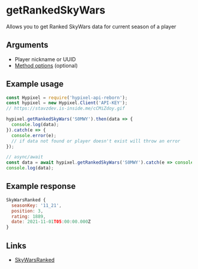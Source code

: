 # getRankedSkyWars
Allows you to get Ranked SkyWars data for current season of a player
## Arguments
- Player nickname or UUID
- [Method options](https://hypixel-api-reborn.github.io/#/docs/main/master/typedef/MethodOptions) (optional)

## Example usage
```js
const Hypixel = require('hypixel-api-reborn');
const hypixel = new Hypixel.Client('API-KEY');
// https://stavzdev.is-inside.me/cCMiZdoy.gif

hypixel.getRankedSkyWars('S0MWY').then(data => {
  console.log(data);
}).catch(e => {
  console.error(e);
  // if data not found or player doesn't exist will throw an error
});

// async/await
const data = await hypixel.getRankedSkyWars('S0MWY').catch(e => console.error(e));
console.log(data);
```
## Example response
```js
SkyWarsRanked {
  seasonKey: '11_21',
  position: 3,
  rating: 1889,
  date: 2021-11-01T05:00:00.000Z
}
```
## Links
- [SkyWarsRanked](https://hypixel-api-reborn.github.io/#/docs/main/master/class/SkyWarsRanked)